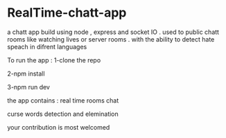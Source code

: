 # RealTime-chatt-app
a chatt app build using node , express and socket IO . used to public chatt rooms like watching lives or server rooms . with the ability to detect hate speach in difrent languages


To run the app : 
1-clone the repo

2-npm install

3-npm run dev


the app contains : 
real time rooms chat

curse words detection and elemination

your contribution is most welcomed
